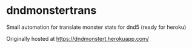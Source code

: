 # dndmonstertrans
Small automation for translate monster stats for dnd5 (ready for heroku)

Originally hosted at https://dndmonstert.herokuapp.com/
